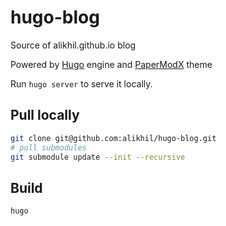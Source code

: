 # hugo-blog

Source of alikhil.github.io blog

Powered by [Hugo](https://gohugo.io) engine and [PaperModX](https://reorx.github.io/hugo-PaperModX/docs/f) theme

Run `hugo server` to serve it locally.

## Pull locally

```bash
git clone git@github.com:alikhil/hugo-blog.git
# pull submodules
git submodule update --init --recursive
```

## Build

```bash
hugo
```